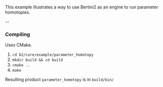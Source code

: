 This example illustrates a way to use Bertini2 as an engine to run parameter homotopies.

--

### Compiling

Uses CMake.  

1. `cd b2/core/example/parameter_homotopy`
2. `mkdir build && cd build`
3. `cmake ..`
4. `make`

Resulting product `parameter_homotopy` is in `build/bin/`